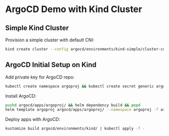 # **ArgoCD Demo with Kind Cluster**

## **Simple Kind Cluster**

Provision a simple cluster with default CNI:
```bash
kind create cluster --config argocd/environments/kind-simple/cluster-config/config.yaml
```

## **ArgoCD Initial Setup on Kind**
Add private key for ArgoCD repo:
```bash
kubectl create namespace argoproj && kubectl create secret generic argocd-repo-creds-ssh-creds --from-literal=url=git@github.com:NIXKnight/ArgoCD-Demo.git --from-file=sshPrivateKey=$HOME/.ssh/id_rsa -o json --dry-run=client | jq '.metadata.labels |= {"argocd.argoproj.io/secret-type": "repo-creds"}' | kubectl -n argoproj apply -f -
```
Install ArgoCD:
```bash
pushd argocd/apps/argoproj/ && helm dependency build && popd
helm template argoproj argocd/apps/argoproj/ --namespace argoproj -f argocd/apps/argoproj/environments/kind/values.yaml | kubectl -n argoproj apply -f - && kubectl wait --namespace argoproj --for=condition=ready pod --selector=app.kubernetes.io/component=repo-server --timeout=300s
```
Deploy apps with ArgoCD:
```bash
kustomize build argocd/environments/kind/ | kubectl apply -f -
```
